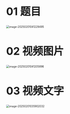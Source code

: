 # 01 题目

<img src="https://cvp.oss-cn-shanghai.aliyuncs.com/202502010412533.png" alt="image-20250201041229495" style="zoom:50%;" />

# 02 视频图片

<img src="https://cvp.oss-cn-shanghai.aliyuncs.com/202502010412976.png" alt="image-20250201041205896" style="zoom:50%;" />



# 03 视频文字

<img src="https://cvp.oss-cn-shanghai.aliyuncs.com/202502010359223.png" alt="image-20250201035902032" style="zoom:50%;" />